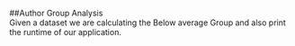 ##Author Group Analysis<br>
Given a dataset we are calculating the Below average Group and also print the runtime of our application.
